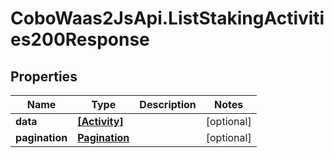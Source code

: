 # CoboWaas2JsApi.ListStakingActivities200Response

## Properties

Name | Type | Description | Notes
------------ | ------------- | ------------- | -------------
**data** | [**[Activity]**](Activity.md) |  | [optional] 
**pagination** | [**Pagination**](Pagination.md) |  | [optional] 


